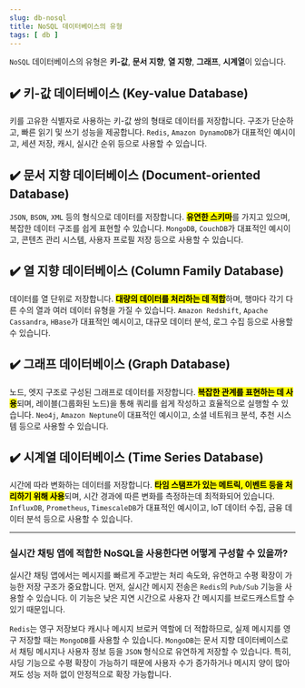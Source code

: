 ```yaml
---
slug: db-nosql
title: NoSQL 데이터베이스의 유형
tags: [ db ]
---
```


`NoSQL` 데이터베이스의 유형은 **키-값**, **문서 지향**, **열 지향**, **그래프**, **시계열**이 있습니다.

## ✔️ 키-값 데이터베이스 (Key-value Database)
키를 고유한 식별자로 사용하는 키-값 쌍의 형태로 데이터를 저장합니다. 구조가 단순하고, 빠른 읽기 및 쓰기 성능을 제공합니다. `Redis`, `Amazon DynamoDB`가 대표적인 예시이고, 세션 저장, 캐시, 실시간 순위 등으로 사용할 수 있습니다.

## ✔️ 문서 지향 데이터베이스 (Document-oriented Database)
`JSON`, `BSON`, `XML` 등의 형식으로 데이터를 저장합니다. <mark>**유연한 스키마**</mark>를 가지고 있으며, 복잡한 데이터 구조를 쉽게 표현할 수 있습니다. `MongoDB`, `CouchDB`가 대표적인 예시이고, 콘텐츠 관리 시스템, 사용자 프로필 저장 등으로 사용할 수 있습니다.

## ✔️ 열 지향 데이터베이스 (Column Family Database)
데이터를 열 단위로 저장합니다. <mark>**대량의 데이터를 처리하는 데 적합**</mark>하며, 행마다 각기 다른 수의 열과 여러 데이터 유형을 가질 수 있습니다. `Amazon Redshift`, `Apache Cassandra`, `HBase`가 대표적인 예시이고, 대규모 데이터 분석, 로그 수집 등으로 사용할 수 있습니다.

## ✔️ 그래프 데이터베이스 (Graph Database)
노드, 엣지 구조로 구성된 그래프로 데이터를 저장합니다. <mark>**복잡한 관계를 표현하는 데 사용**</mark>되며, 레이블(그룹화된 노드)을 통해 쿼리를 쉽게 작성하고 효율적으로 실행할 수 있습니다. `Neo4j`, `Amazon Neptune`이 대표적인 예시이고, 소셜 네트워크 분석, 추천 시스템 등으로 사용할 수 있습니다.

## ✔️ 시계열 데이터베이스 (Time Series Database)
시간에 따라 변화하는 데이터를 저장합니다. <mark>**타임 스탬프가 있는 메트릭, 이벤트 등을 처리하기 위해 사용**</mark>되며, 시간 경과에 따른 변화를 측정하는데 최적화되어 있습니다. `InfluxDB`, `Prometheus`, `TimescaleDB`가 대표적인 예시이고, IoT 데이터 수집, 금융 데이터 분석 등으로 사용할 수 있습니다.

---

### 실시간 채팅 앱에 적합한 NoSQL을 사용한다면 어떻게 구성할 수 있을까?
실시간 채팅 앱에서는 메시지를 빠르게 주고받는 처리 속도와, 유연하고 수평 확장이 가능한 저장 구조가 중요합니다.
먼저, 실시간 메시지 전송은 `Redis`의 `Pub/Sub` 기능을 사용할 수 있습니다. 이 기능은 낮은 지연 시간으로 사용자 간 메시지를 브로드캐스트할 수 있기 때문입니다.

`Redis`는 영구 저장보다 캐시나 메시지 브로커 역할에 더 적합하므로, 실제 메시지를 영구 저장할 때는 `MongoDB`를 사용할 수 있습니다. `MongoDB`는 문서 지향 데이터베이스로서 채팅 메시지나 사용자 정보 등을 `JSON` 형식으로 유연하게 저장할 수 있습니다. 특히, 샤딩 기능으로 수평 확장이 가능하기 때문에 사용자 수가 증가하거나 메시지 양이 많아져도 성능 저하 없이 안정적으로 확장 가능합니다.